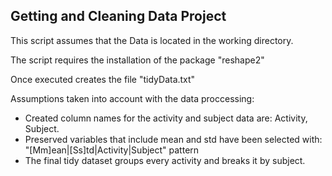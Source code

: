 ## Getting and Cleaning Data Project

This script assumes that the Data is located in the working directory.

The script requires the installation of the package "reshape2"

Once executed creates the file "tidyData.txt"
 
Assumptions taken into account with the data proccessing:
* Created column names for the activity and subject data are: Activity, Subject.
* Preserved variables that include mean and std have been selected with: "[Mm]ean|[Ss]td|Activity|Subject" pattern
* The final tidy dataset groups every activity and breaks it by subject.